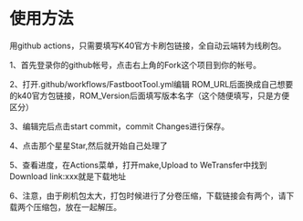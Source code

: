 # 使用方法

用github actions，只需要填写K40官方卡刷包链接，全自动云端转为线刷包。

1、首先登录你的github帐号，点击右上角的Fork这个项目到你的帐号。

2、打开.github/workflows/FastbootTool.yml编辑
ROM_URL后面换成自己想要的k40官方包链接，ROM_Version后面填写版本名字（这个随便填写，只是方便区分）

3、编辑完后点击start commit，commit Changes进行保存。

4、点击那个星星Star,然后就开始自己处理了

5、查看进度，在Actions菜单，打开make,Upload to WeTransfer中找到Download link:xxx就是下载地址

6、注意，由于刷机包太大，打包时候进行了分卷压缩，下载链接会有两个，请下载两个压缩包，放在一起解压。
